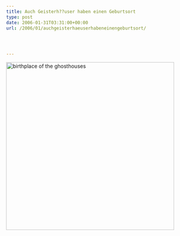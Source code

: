 ```yaml
---
title: Auch Geisterh??user haben einen Geburtsort
type: post
date: 2006-01-31T03:31:00+00:00
url: /2006/01/auchgeisterhaeuserhabeneinengeburtsort/




---
```

[<img width="455" src="//static.flickr.com/39/93507867_12c8aeb2f4.jpg" alt="birthplace of the ghosthouses" />][1]

 [1]: http://www.flickr.com/photos/schreibblogade/93507867/ "birthplace of the ghosthouses"
